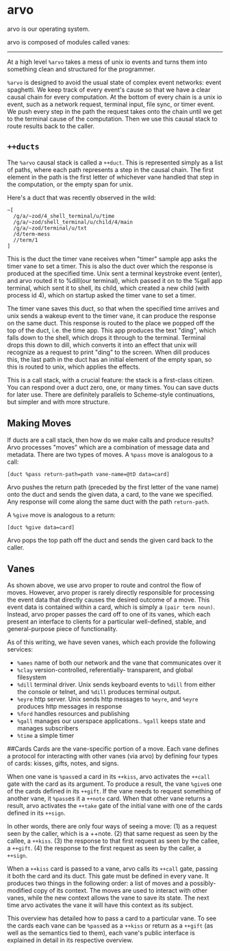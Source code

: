 # arvo

arvo is our operating system.

arvo is composed of modules called vanes:

<list dataPreview="true"></list>

<hr></hr>

At a high level `%arvo` takes a mess of unix io events and turns them into something clean and structured for the programmer. 

`%arvo` is designed to avoid the usual state of complex event networks: event spaghetti. We keep track of every event's cause so that we have a clear causal chain for every computation.  At the bottom of every chain is a unix io event, such as a network request, terminal input, file sync, or timer event. We push every step in the path the request takes onto the chain until we get to the terminal cause of the computation. Then we use this causal stack to route results back to the caller.

## `++ducts`

The `%arvo` causal stack is called a `++duct`.  This is represented simply as a list of paths, where each path represents a step in the causal chain.  The first element in the path is the first letter of whichever vane handled that step in the computation, or the empty span for unix.  

Here's a duct that was recently observed in the wild:

```
~[
  /g/a/~zod/4_shell_terminal/u/time
  /g/a/~zod/shell_terminal/u/child/4/main
  /g/a/~zod/terminal/u/txt
  /d/term-mess
  //term/1
]
```

This is the duct the timer vane receives when "timer" sample app asks the timer
vane to set a timer.  This is also the duct over which the response is produced
at the specified time.  Unix sent a terminal keystroke event (enter), and arvo
routed it to %dill(our terminal), which passed it on to the %gall app terminal, which sent it to shell, its child, which created a new child (with process id 4), which on startup asked the timer vane to set a timer.

The timer vane saves this duct, so that when the specified time arrives and unix
sends a wakeup event to the timer vane, it can produce the response on the same
duct.  This response is routed to the place we popped off the top of the duct,
i.e. the time app.  This app produces the text "ding", which falls down to the
shell, which drops it through to the terminal.  Terminal drops this down to
dill, which converts it into an effect that unix will recognize as a request to
print "ding" to the screen.  When dill produces this, the last path in the duct
has an initial element of the empty span, so this is routed to unix, which
applies the effects.

This is a call stack, with a crucial feature:  the stack is a first-class
citizen.  You can respond over a duct zero, one, or many times.  You can save
ducts for later use.  There are definitely parallels to Scheme-style
continuations, but simpler and with more structure.

## Making Moves

If ducts are a call stack, then how do we make calls and produce results?  Arvo
processes "moves" which are a combination of message data and metadata.  There
are two types of moves.  A `%pass` move is analogous to a call:

```
[duct %pass return-path=path vane-name=@tD data=card]
```

Arvo pushes the return path (preceded by the first letter of the vane name) onto the duct and sends the given data, a card, to the vane we specified.  Any response will come along the same duct with the path `return-path`.

A `%give` move is analogous to a return:

```
[duct %give data=card]
```

Arvo pops the top path off the duct and sends the given card back to the caller.

## Vanes

As shown above, we use arvo proper to route and control the flow of moves. 
However, arvo proper is rarely directly responsible for processing the event data that directly causes the desired outcome of a move. This event data is contained within a card, which is simply a `(pair term noun)`. Instead, arvo proper passes the card off to one of its vanes, which each present an interface to clients for a particular well-defined, stable, and general-purpose piece of functionality.

As of this writing, we have seven vanes, which each provide the following services:

- `%ames` name of both our network and the vane that communicates over it
- `%clay` version-controlled, referentially- transparent, and global filesystem
- `%dill` terminal driver. Unix sends keyboard events to `%dill` from either the console or telnet, and `%dill` produces terminal output.
- `%eyre` http server. Unix sends http messages to `%eyre`, and `%eyre` produces http messages in response
- `%ford` handles resources and publishing
- `%gall` manages our userspace applications.. `%gall` keeps state and manages subscribers
- `%time` a simple timer

##Cards
Cards are the vane-specific portion of a move.  Each vane defines a protocol for interacting with other vanes (via arvo) by defining four types of cards: kisses, gifts, notes, and signs.

When one vane is `%pass`ed a card in its `++kiss`, arvo activates the `++call` gate with the card as its argument.  To produce a result, the vane `%give`s one of the cards defined in its `++gift`.  If the vane needs to request something of another vane, it `%pass`es it a `++note` card.  When that other vane returns a result, arvo activates the `++take` gate of the initial vane with one of the cards defined in its `++sign`.

In other words, there are only four ways of seeing a move: (1) as a request seen by the caller, which is a ++note. (2) that same request as seen by the
callee, a `++kiss`. (3) the response to that first request as seen by the callee, a `++gift`. (4) the response to the first request as seen by the caller, a `++sign`.

When a `++kiss` card is passed to a vane, arvo calls its `++call` gate, passing it both the card and its duct.  This gate must be defined in every vane.  It produces two things in the following order: a list of moves and a possibly-modified copy of its context.  The moves are used to interact with other vanes, while the new context allows the vane to save its state.  The next time arvo activates the vane it will have this context as its subject.

This overview has detailed how to pass a card to a particular vane. To see the cards each vane can be `%pass`ed as a `++kiss` or return as a `++gift` (as well as the semantics tied to them), each vane's public interface is explained in detail in its respective overview.
